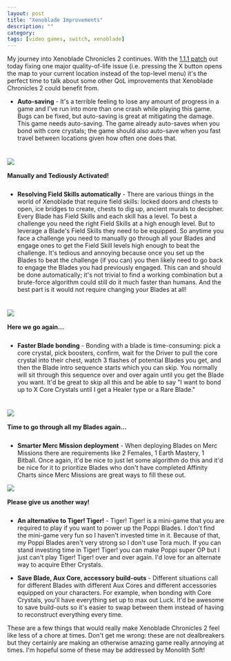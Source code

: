 ```yaml
---
layout: post
title: "Xenoblade Improvements"
description: ""
category: 
tags: [video games, switch, xenoblade]
---
```


My journey into Xenoblade Chronicles 2 continues. With the [1.1.1 patch][1] out today fixing one major quality-of-life issue (i.e. pressing the X button opens the map to your current location instead of the top-level menu) it's the perfect time to talk about some other QoL improvements that Xenoblade Chronicles 2 could benefit from.

* **Auto-saving** - It's a terrible feeling to lose any amount of progress in a game and I've run into more than one crash while playing this game. Bugs can be fixed, but auto-saving is great at mitigating the damage. This game needs auto-saving. The game already auto-saves when you bond with core crystals; the game should also auto-save when you fast travel between locations given how often one does that.

<div>
	<img class="rounded-corners" style="max-width: 700px; border: 1px; margin-top: 24px;" src="{{ site.images2017 }}/12-22/field-skills.jpg"/>
	<p class="caption-text" style="line-height: 1.5em; margin-bottom: 24px;"><strong>Manually and Tediously Activated!</strong></p>
</div>

* **Resolving Field Skills automatically** - There are various things in the world of Xenoblade that require field skills: locked doors and chests to open, ice bridges to create, chests to dig up, ancient murals to decipher. Every Blade has Field Skills and each skill has a level. To best a challenge you need the right Field Skills at a high enough level. But to leverage a Blade's Field Skills they need to be equipped. So anytime you face a challenge you need to manually go through all your Blades and engage ones to get the Field Skill levels high enough to beat the challenge. It's tedious and annoying because once you set up the Blades to beat the challenge (if you can) you then likely need to go back to engage the Blades you had previously engaged. This can and should be done automatically; it's not trivial to find a working combination but a brute-force algorithm could still do it much faster than humans. And the best part is it would not require changing your Blades at all!

<div>
	<img class="rounded-corners" style="max-width: 700px; border: 1px; margin-top: 24px;" src="{{ site.images2017 }}/12-22/bonding.jpg"/>
	<p class="caption-text" style="line-height: 1.5em; margin-bottom: 24px;"><strong>Here we go again...</strong></p>
</div>

* **Faster Blade bonding** - Bonding with a blade is time-consuming: pick a core crystal, pick boosters, confirm, wait for the Driver to pull the core crystal into their chest, watch 3 flashes of potential Blades you get, and then the Blade intro sequence starts which you can skip. You normally will sit through this sequence over and over again until you get the Blade you want. It'd be great to skip all this and be able to say "I want to bond up to X Core Crystals until I get a Healer type or a Rare Blade."

<div>
	<img class="rounded-corners" style="max-width: 700px; border: 1px; margin-top: 24px;" src="{{ site.images2017 }}/12-22/merc.jpg"/>
	<p class="caption-text" style="line-height: 1.5em; margin-bottom: 24px;"><strong>Time to go through all my Blades again...</strong></p>
</div>

* **Smarter Merc Mission deployment** - When deploying Blades on Merc Missions there are requirements like 2 Females, 1 Earth Mastery, 1 Bitball. Once again, it'd be nice to just let some algorithm do this and it'd be nice for it to prioritize Blades who don't have completed Affinity Charts since Merc Missions are great ways to fill these out.

<div>
	<img class="rounded-corners" style="max-width: 700px; border: 1px;" src="{{ site.images2017 }}/12-22/tiger.jpg"/>
	<p class="caption-text" style="line-height: 1.5em; margin-bottom: 24px;"><strong>Please give us another way!</strong></p>
</div>

* **An alternative to Tiger! Tiger!** - Tiger! Tiger! is a mini-game that you are required to play if you want to power up the Poppi Blades. I don't find the mini-game very fun so I haven't invested time in it. Because of that, my Poppi Blades aren't very strong so I don't use Tora much. If you can stand investing time in Tiger! Tiger! you can make Poppi super OP but I just can't play Tiger! Tiger! over and over again. I'd love for an alternate way to acquire Ether Crystals.

* **Save Blade, Aux Core, accessory build-outs** - Different situations call for different Blades with different Aux Cores and different accessories equipped on your characters. For example, when bonding with Core Crystals, you'll have everything set up to max out Luck. It'd be awesome to save build-outs so it's easier to swap between them instead of having to reconstruct everything every time.

These are a few things that would really make Xenoblade Chronicles 2 feel like less of a chore at times. Don't get me wrong: these are not dealbreakers but they certainly are making an otherwise amazing game really annoying at times. I'm hopeful some of these may be addressed by Monolith Soft! 

[1]: http://nintendoeverything.com/xenoblade-chronicles-2-update-out-now-version-1-1-1/